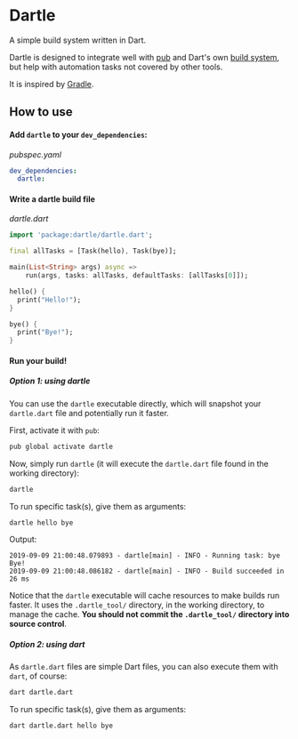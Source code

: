 # Dartle

A simple build system written in Dart.
 
Dartle is designed to integrate well with [pub](https://dart.dev/tools/pub/cmd) and Dart's own
[build system](https://github.com/dart-lang/build), but help with automation tasks not covered by other tools.

It is inspired by [Gradle](https://gradle.org/).

## How to use

#### Add `dartle` to your `dev_dependencies`:

_pubspec.yaml_

```yaml
dev_dependencies:
  dartle:
```

#### Write a dartle build file

_dartle.dart_

```dart
import 'package:dartle/dartle.dart';

final allTasks = [Task(hello), Task(bye)];

main(List<String> args) async =>
    run(args, tasks: allTasks, defaultTasks: [allTasks[0]]);

hello() {
  print("Hello!");
}

bye() {
  print("Bye!");
}
```

#### Run your build!

##### Option 1: using dartle

You can use the `dartle` executable directly, which will snapshot your `dartle.dart` file
and potentially run it faster.

First, activate it with `pub`:

```bash
pub global activate dartle
```

Now, simply run `dartle` (it will execute the `dartle.dart` file found in the working directory):

```bash
dartle
```

To run specific task(s), give them as arguments:

```bash
dartle hello bye
```

Output:

```
2019-09-09 21:00:48.079893 - dartle[main] - INFO - Running task: bye
Bye!
2019-09-09 21:00:48.086182 - dartle[main] - INFO - Build succeeded in 26 ms
```

Notice that the `dartle` executable will cache resources to make builds run faster.
It uses the `.dartle_tool/` directory, in the working directory, to manage the cache.
**You should not commit the `.dartle_tool/` directory into source control**.

##### Option 2: using dart

As `dartle.dart` files are simple Dart files, you can also execute them with `dart`, of course:

```bash
dart dartle.dart
```

To run specific task(s), give them as arguments:

```bash
dart dartle.dart hello bye
```
